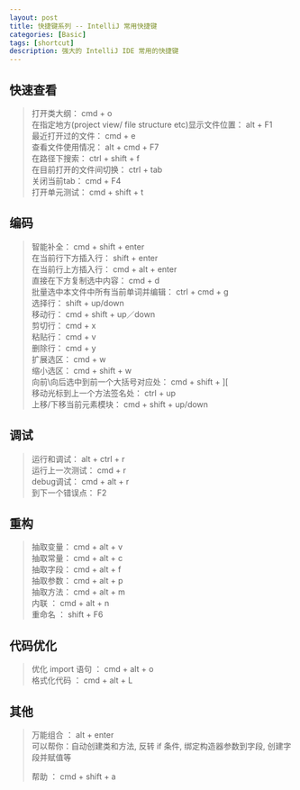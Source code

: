 ```yaml
---
layout: post
title: 快捷键系列 -- IntelliJ 常用快捷键
categories: [Basic]
tags: [shortcut]
description: 强大的 IntelliJ IDE 常用的快捷键
---
```

## 快速查看
>打开类大纲： cmd + o  
>在指定地方(project view/ file structure etc)显示文件位置： alt + F1  
>最近打开过的文件：     cmd + e  
>查看文件使用情况：    alt + cmd + F7  
>在路径下搜索：    ctrl + shift + f  
>在目前打开的文件间切换：    ctrl + tab  
>关闭当前tab：   cmd + F4  
>打开单元测试：    cmd + shift + t

## 编码
>智能补全：     cmd + shift + enter  
>在当前行下方插入行：     shift + enter  
>在当前行上方插入行：    cmd + alt + enter  
>直接在下方复制选中内容：   cmd + d  
>批量选中本文件中所有当前单词并编辑：   ctrl + cmd + g  
>选择行：    shift + up/down  
>移动行：   cmd + shift + up／down   
>剪切行：   cmd + x  
>粘贴行：   cmd + v  
>删除行：   cmd + y  
>扩展选区：   cmd + w  
>缩小选区：   cmd + shift + w  
>向前\向后选中到前一个大括号对应处：   cmd + shift +  ]\[  
>移动光标到上一个方法签名处：    ctrl + up  
>上移/下移当前元素模块：    cmd + shift + up/down

## 调试
>运行和调试：   alt + ctrl + r  
>运行上一次测试：   cmd + r  
>debug调试：     cmd + alt + r  
>到下一个错误点：    F2

## 重构
>抽取变量：     cmd + alt + v  
>抽取常量：     cmd + alt + c  
>抽取字段：     cmd + alt + f  
>抽取参数：     cmd + alt + p  
>抽取方法：     cmd + alt + m  
>内联      ：  cmd + alt + n  
>重命名   ：    shift + F6  

## 代码优化
>优化 import 语句 ：   cmd + alt + o  
>格式化代码 ：    cmd + alt + L

## 其他
>万能组合 ：   alt + enter  
>可以帮你：自动创建类和方法, 反转 if 条件, 绑定构造器参数到字段, 创建字段并赋值等
>
>帮助 ：    cmd + shift + a


